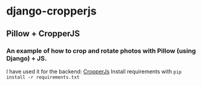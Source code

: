 # django-cropperjs
## Pillow + CropperJS
### An example of how to crop and rotate photos with Pillow (using Django) + JS.
I have used it for the backend: [CropperJs](https://github.com/fengyuanchen/cropperjs)
Install requirements with `pip install -r requirements.txt`
